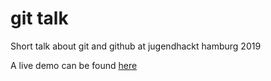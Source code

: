 # git talk

Short talk about git and github at jugendhackt hamburg 2019

A live demo can be found [here](https://hzulla.github.io/git-talk/)
